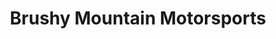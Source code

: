 ---
title: "Brushy Mountain Motorsports"
url: /wilkesboro/brushy-mountain-motorsports/
shop: Motorrad
---